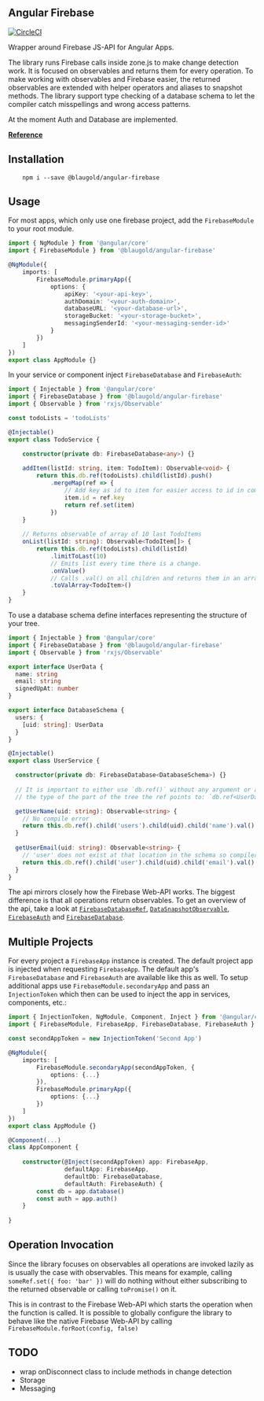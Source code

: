 ## Angular Firebase

[![CircleCI](https://circleci.com/gh/blaugold/angular-firebase.svg?style=svg&circle-token=bf5f61f7f9737852ea53e4e80981312624078636)](https://circleci.com/gh/blaugold/angular-firebase)

Wrapper around Firebase JS-API for Angular Apps.

The library runs Firebase calls inside zone.js to make change detection work. It is focused on 
observables and returns them for every operation. To make working with observables and 
Firebase easier, the returned observables are extended with helper operators and aliases to snapshot 
methods.
The library support type checking of a database schema to let the compiler catch misspellings and
wrong access patterns.

At the moment Auth and Database are implemented.

**[Reference](https://blaugold.github.io/angular-firebase/index.html)**

## Installation

```
    npm i --save @blaugold/angular-firebase
```

## Usage
For most apps, which only use one firebase project, add the `FirebaseModule` to your root module.

```typescript
import { NgModule } from '@angular/core'
import { FirebaseModule } from '@blaugold/angular-firebase'

@NgModule({
    imports: [
        FirebaseModule.primaryApp({
            options: {
                apiKey: '<your-api-key>',
                authDomain: '<your-auth-domain>',
                databaseURL: '<your-database-url>',
                storageBucket: '<your-storage-bucket>',
                messagingSenderId: '<your-messaging-sender-id>'
            }
        })
    ]
})
export class AppModule {}
```

In your service or component inject `FirebaseDatabase` and `FirebaseAuth`:

```typescript
import { Injectable } from '@angular/core'
import { FirebaseDatabase } from '@blaugold/angular-firebase'
import { Observable } from 'rxjs/Observable'

const todoLists = 'todoLists'

@Injectable()
export class TodoService {

    constructor(private db: FirebaseDatabase<any>) {}
    
    addItem(listId: string, item: TodoItem): Observable<void> {
        return this.db.ref(todoLists).child(listId).push()
            .mergeMap(ref => {
                // Add key as id to item for easier access to id in components
                item.id = ref.key
                return ref.set(item)
            })
    }
    
    // Returns observable of array of 10 last TodoItems 
    onList(listId: string): Observable<TodoItem[]> {
        return this.db.ref(todoLists).child(listId)
            .limitToLast(10)
            // Emits list every time there is a change.
            .onValue()
            // Calls .val() on all children and returns them in an array.
            .toValArray<TodoItem>()
    }
}
```

To use a database schema define interfaces representing the structure of your tree.

```typescript
import { Injectable } from '@angular/core'
import { FirebaseDatabase } from '@blaugold/angular-firebase'
import { Observable } from 'rxjs/Observable'

export interface UserData {
  name: string
  email: string
  signedUpAt: number
}

export interface DatabaseSchema {
  users: {
    [uid: string]: UserData
  }
}

@Injectable()
export class UserService {

  constructor(private db: FirebaseDatabase<DatabaseSchema>) {}
    
  // It is important to either use `db.ref()` without any argument or alternatively declare 
  // the type of the part of the tree the ref points to: `db.ref<UserData>('/users/1')`

  getUserName(uid: string): Observable<string> {
    // No compile error
    return this.db.ref().child('users').child(uid).child('name').val()
  }
  
  getUserEmail(uid: string): Observable<string> {
    // 'user' does not exist at that location in the schema so compiler will complain.  
    return this.db.ref().child('user').child(uid).child('email').val()
  }
}
```

The api mirrors closely how the Firebase Web-API works. The biggest difference is that all 
operations return observables. To get an overview of the api, take a look at [`FirebaseDatabaseRef`](https://blaugold.github.io/angular-firebase/classes/firebasedatabaseref.html), [`DataSnapshotObservable`](https://blaugold.github.io/angular-firebase/classes/datasnapshotobservable.html), [`FirebaseAuth`](https://blaugold.github.io/angular-firebase/classes/firebaseauth.html) and [`FirebaseDatabase`](https://blaugold.github.io/angular-firebase/classes/firebasedatabase.html).

## Multiple Projects
For every project a `FirebaseApp` instance is created. The default project app is injected when
requesting `FirebaseApp`. The default app's `FirebaseDatabase` and `FirebaseAuth`
are available like this as well. To setup additional apps use `FirebaseModule.secondaryApp` and pass
an `InjectionToken` which then can be used to inject the app in services, components, etc.:

```typescript
import { InjectionToken, NgModule, Component, Inject } from '@angular/core'
import { FirebaseModule, FirebaseApp, FirebaseDatabase, FirebaseAuth } from '@blaugold/angular-firebase'

const secondAppToken = new InjectionToken('Second App')

@NgModule({
    imports: [
        FirebaseModule.secondaryApp(secondAppToken, {
            options: {...}
        }),
        FirebaseModule.primaryApp({
            options: {...}
        })
    ]
})
export class AppModule {}

@Component(...)
class AppComponent {
    
    constructor(@Inject(secondAppToken) app: FirebaseApp,
                defaultApp: FirebaseApp,
                defaultDb: FirebaseDatabase,
                defaultAuth: FirebaseAuth) {
        const db = app.database()
        const auth = app.auth()
    }
    
}
```
 
## Operation Invocation
Since the library focuses on observables all operations are invoked lazily as is usually the case 
with observables. This means for example, calling `someRef.set({ foo: 'bar' })` will do nothing 
without either subscribing to the returned observable or calling `toPromise()` on it.

This is in contrast to the Firebase Web-API which starts the operation when the function is
called. It is possible to globally configure the library to behave like the native Firebase Web-API
by calling `FirebaseModule.forRoot(config, false)`

## TODO
- wrap onDisconnect class to include methods in change detection
- Storage
- Messaging


